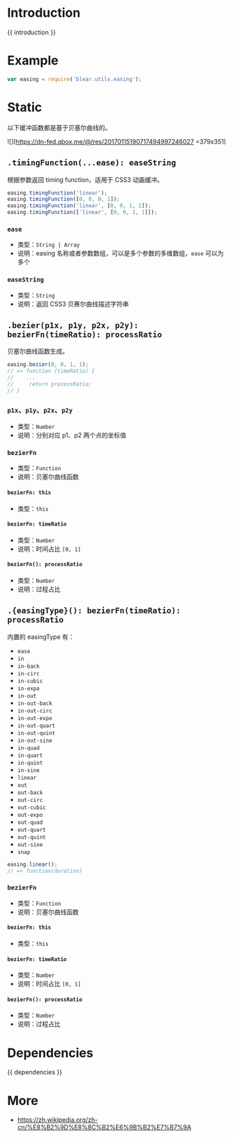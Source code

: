 # Introduction
{{ introduction }}





# Example
```js
var easing = require('blear.utils.easing');
```







# Static
以下缓冲函数都是基于贝塞尔曲线的。

![](https://dn-fed.qbox.me/@/res/20170115190717494997246027 =379x351)



## `.timingFunction(...ease): easeString`
根据参数返回 timing function，适用于 CSS3 动画缓冲。
```js
easing.timingFunction('linear');
easing.timingFunction([0, 0, 0, 1]);
easing.timingFunction('linear', [0, 0, 1, 1]);
easing.timingFunction(['linear', [0, 0, 1, 1]]);
```

### `ease`
- 类型：`String | Array`
- 说明：easing 名称或者参数数组，可以是多个参数的多维数组，`ease` 可以为多个

### `easeString`
- 类型：`String`
- 说明：返回 CSS3 贝赛尔曲线描述字符串



## `.bezier(p1x, p1y, p2x, p2y): bezierFn(timeRatio): processRatio`
贝塞尔曲线函数生成。

```js
easing.bezier(0, 0, 1, 1);
// => function (timeRatio) {
//    ...
//     return processRatio;
// }
```

### `p1x`、`p1y`、`p2x`、`p2y`
- 类型：`Number`
- 说明：分别对应 p1、p2 两个点的坐标值

### `bezierFn`
- 类型：`Function`
- 说明：贝塞尔曲线函数

#### `bezierFn: this`
- 类型：`this`

#### `bezierFn: timeRatio`
- 类型：`Number`
- 说明：时间占比 `[0, 1]`

#### `bezierFn(): processRatio`
- 类型：`Number`
- 说明：过程占比



## `.{easingType}(): bezierFn(timeRatio): processRatio`
内置的 easingType 有：

- `ease`
- `in`
- `in-back`
- `in-circ`
- `in-cubic`
- `in-expo`
- `in-out`
- `in-out-back`
- `in-out-circ`
- `in-out-expo`
- `in-out-quart`
- `in-out-quint`
- `in-out-sine`
- `in-quad`
- `in-quart`
- `in-quint`
- `in-sine`
- `linear`
- `out`
- `out-back`
- `out-circ`
- `out-cubic`
- `out-expo`
- `out-quad`
- `out-quart`
- `out-quint`
- `out-sine`
- `snap`

```js
easing.linear();
// => function(duration)
```

### `bezierFn`
- 类型：`Function`
- 说明：贝塞尔曲线函数

#### `bezierFn: this`
- 类型：`this`

#### `bezierFn: timeRatio`
- 类型：`Number`
- 说明：时间占比 `[0, 1]`

#### `bezierFn(): processRatio`
- 类型：`Number`
- 说明：过程占比




# Dependencies
{{ dependencies }}





# More
- <https://zh.wikipedia.org/zh-cn/%E8%B2%9D%E8%8C%B2%E6%9B%B2%E7%B7%9A>

